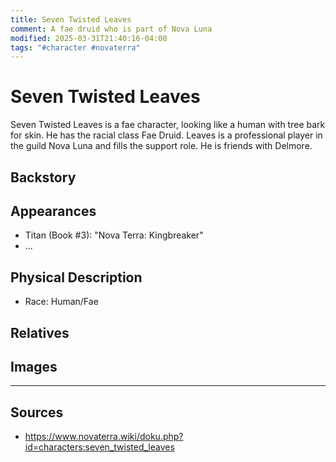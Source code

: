```yaml
---
title: Seven Twisted Leaves
comment: A fae druid who is part of Nova Luna
modified: 2025-03-31T21:40:16-04:00
tags: "#character #novaterra"
---
```

# Seven Twisted Leaves

Seven Twisted Leaves is a fae character, looking like a human with tree bark for skin. He has the racial class Fae Druid. Leaves is a professional player in the guild Nova Luna and fills the support role. He is friends with Delmore.

## Backstory

## Appearances

- Titan (Book #3): "Nova Terra: Kingbreaker"
- ...

## Physical Description

- Race: Human/Fae

## Relatives

## Images

---
## Sources
- https://www.novaterra.wiki/doku.php?id=characters:seven_twisted_leaves